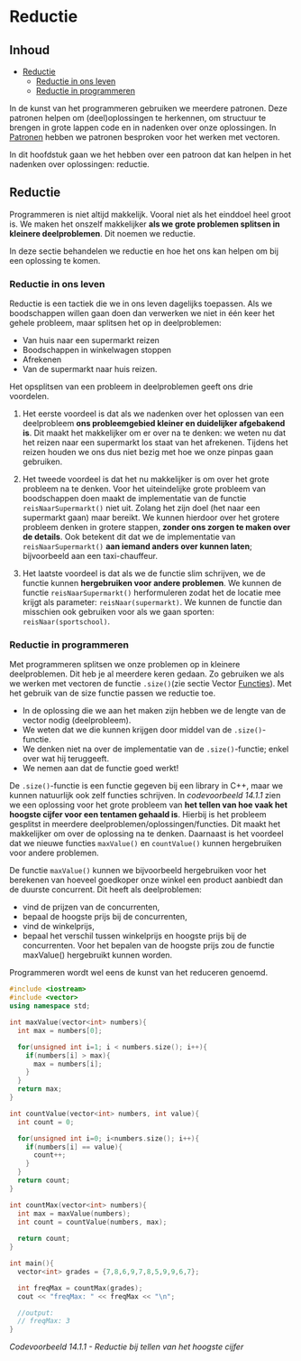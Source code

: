 # Reductie[](title-id) <!-- omit in toc -->

## Inhoud[](toc-id) <!-- omit in toc -->

- [Reductie](#reductie)
  - [Reductie in ons leven](#reductie-in-ons-leven)
  - [Reductie in programmeren](#reductie-in-programmeren)

In de kunst van het programmeren gebruiken we meerdere patronen. Deze patronen helpen om (deel)oplossingen te herkennen, om structuur te brengen in grote lappen
code en in nadenken over onze oplossingen. In [Patronen](#patronen) hebben we patronen
besproken voor het werken met vectoren.

In dit hoofdstuk gaan we het hebben over
een patroon dat kan helpen in het nadenken over oplossingen: reductie.

## Reductie

Programmeren is niet altijd makkelijk. Vooral niet als het einddoel heel groot is. We
maken het onszelf makkelijker **als we grote problemen splitsen in kleinere deelproblemen**.
Dit noemen we reductie.

In deze sectie behandelen we reductie en hoe het ons
kan helpen om bij een oplossing te komen.

### Reductie in ons leven

Reductie is een tactiek die we in ons leven dagelijks toepassen. Als we boodschappen willen gaan doen dan verwerken we niet in één keer het gehele probleem, maar splitsen het op in deelproblemen:

- Van huis naar een supermarkt reizen
- Boodschappen in winkelwagen stoppen
- Afrekenen
- Van de supermarkt naar huis reizen.

Het opsplitsen van een probleem in deelproblemen geeft ons drie voordelen.

1. Het eerste voordeel is dat als we nadenken over het oplossen van een deelprobleem **ons probleemgebied kleiner en duidelijker afgebakend is**. Dit maakt het makkelijker om er over na te denken: we weten nu dat het reizen naar een supermarkt los staat van het afrekenen. Tijdens het
reizen houden we ons dus niet bezig met hoe we onze pinpas gaan gebruiken.

2. Het tweede voordeel is dat het nu makkelijker is om over het grote probleem na te denken. Voor het uiteindelijke grote probleem van boodschappen doen maakt de implementatie van de functie `reisNaarSupermarkt()` niet uit. Zolang het zijn doel
(het naar een supermarkt gaan) maar bereikt. We kunnen hierdoor over het grotere probleem denken in grotere stappen, **zonder ons zorgen te maken over de details**. Ook betekent dit dat we de implementatie van `reisNaarSupermarkt()` **aan iemand anders
over kunnen laten**; bijvoorbeeld aan een taxi-chauffeur.

3. Het laatste voordeel is dat als we de functie slim schrijven, we de functie kunnen
**hergebruiken voor andere problemen**. We kunnen de functie `reisNaarSupermarkt()` herformuleren zodat het de locatie mee krijgt als parameter: `reisNaar(supermarkt)`.
We kunnen de functie dan misschien ook gebruiken voor als we gaan sporten:
`reisNaar(sportschool)`.

### Reductie in programmeren

Met programmeren splitsen we onze problemen op in kleinere deelproblemen. Dit heb je al meerdere keren gedaan. Zo gebruiken we als we werken met vectoren de
functie `.size()`(zie sectie Vector [Functies](#functies)).
Met het gebruik van de size functie passen we reductie toe.

- In de oplossing die we aan het maken zijn hebben we de lengte van de vector nodig (deelprobleem).
- We weten dat we die kunnen krijgen door middel van de
`.size()`-functie.
- We denken niet na over de implementatie van de `.size()`-functie; enkel over wat hij teruggeeft.
- We nemen aan dat de functie goed werkt!

De `.size()`-functie is een functie gegeven bij een library in C++, maar we kunnen natuurlijk ook zelf functies schrijven.
In *codevoorbeeld 14.1.1* zien we een oplossing
voor het grote probleem van **het tellen van hoe vaak het hoogste cijfer voor een tentamen gehaald is**. Hierbij is het probleem gesplitst in meerdere deelproblemen/oplossingen/functies. Dit maakt het makkelijker om over de oplossing na te denken. Daarnaast is het voordeel dat we nieuwe functies `maxValue()` en `countValue()` kunnen hergebruiken voor andere problemen.

De functie `maxValue()` kunnen we bijvoorbeeld hergebruiken voor het berekenen van
hoeveel goedkoper onze winkel een product aanbiedt dan de duurste concurrent. Dit heeft als deelproblemen:

- vind de prijzen van de concurrenten,
- bepaal de hoogste prijs bij de
concurrenten,
- vind de winkelprijs,
- bepaal het verschil tussen winkelprijs en hoogste prijs bij de concurrenten.
Voor het bepalen van de hoogste prijs zou de functie maxValue() hergebruikt kunnen worden.

Programmeren wordt wel eens de kunst van het reduceren genoemd.

```cpp
#include <iostream>
#include <vector>
using namespace std;

int maxValue(vector<int> numbers){
  int max = numbers[0];

  for(unsigned int i=1; i < numbers.size(); i++){
    if(numbers[i] > max){
      max = numbers[i];
    }
  }
  return max;
}

int countValue(vector<int> numbers, int value){
  int count = 0;

  for(unsigned int i=0; i<numbers.size(); i++){
    if(numbers[i] == value){
      count++;
    }
  }
  return count;
}

int countMax(vector<int> numbers){
  int max = maxValue(numbers);
  int count = countValue(numbers, max);
  
  return count;
}

int main(){
  vector<int> grades = {7,8,6,9,7,8,5,9,9,6,7};

  int freqMax = countMax(grades);
  cout << "freqMax: " << freqMax << "\n";

  //output:
  // freqMax: 3
}
```

*Codevoorbeeld 14.1.1 - Reductie bij tellen van het hoogste cijfer*
